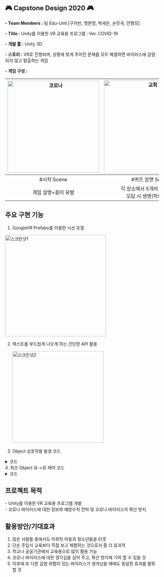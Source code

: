 ## 🎮 Capstone Design 2020 🎮

**\- Team Members :** 팀 Edu-Unit [구자빈, 맹현영, 박세은, 손민국, 안형모]

**\- Title :** Unity를 이용한 VR 교육용 프로그램 : Ver. COVID-19

**\- 개발 툴 :** Unity 3D 

**\- 스토리 :** VR로 진행되며, 상황에 맞게 주어진 문제를 모두 해결하면 바이러스에 감염되지 않고 탈출하는 게임

**\- 게임 구성 :**

|<img width="300" alt="코로나" src="https://user-images.githubusercontent.com/101172040/228178696-059a5b8a-2c64-43db-92f3-317f9864954f.png">|<img width="304" alt="교회" src="https://user-images.githubusercontent.com/101172040/228178677-0e8a4139-708b-4918-b22b-688f35a4c6b7.png">|<img width="304" alt="UMA" src="https://user-images.githubusercontent.com/101172040/228178715-ba13df48-f556-4317-a510-97c53f751671.png">|
|:----:|:----:|:-----:|
|#시작 Scene|#퀴즈 장면 Scene|#UMA 활용|
게임 설명+흥미 유발|각 장소에서 5개의 퀴즈 해결,</br>오답 시 생명(하트) 감소|사람을 표현할 수 있는 기술|

## 주요 구현 기능

1. GoogleVR Prefabs를 이용한 시선 조절

<img width="331" alt="스크린샷1" src="https://user-images.githubusercontent.com/101172040/228178732-d1cccd12-4f9e-4e6a-8ed2-479116d2776f.png">

2. 텍스트를 부드럽게 나오게 하는 간단한 API 활용

&nbsp;&nbsp;&nbsp;&nbsp;&nbsp;&nbsp;<img width="299" alt="스크린샷2" src="https://user-images.githubusercontent.com/101172040/228178750-6235d130-0c4c-4607-a263-ae283cbacc6e.png">

3. Object 상호작용 발생 코드
<details>
  <summary>코드</summary>
  
  
  ```cs
  time += Time.deltaTime;           
  RaycastHit hit;               
  Vector3 forward = mainCam.transform.TransformDirection(Vector3.forward);              
  Debug.DrawRay(this. transform.position, forward*100, Color.green);              
  CursorGaugeImage. fillAmount = GaugeTimer;
  ```
  
  
  </details>
4. 퀴즈 Object 유->뮤 제어 코드
<details>
  <summary>코드</summary>
  
  ```cs
  if (GaugeTimer >= 1.0f && (hit. transform. tag. Equals( "ok5" )))
  {
    ok5.gameObject .SetActive( false) ;
    StartCoroutine(wait50))
    HpManager3.hp -= 1;
  }
  lEnumerator wait5()
  {
    yield return new WaitFor Seconds(4.0f); quiz5.gameObject. SetActive(false) ;
  }
  ```

  </details>
  
## 프로젝트 목적

\- Unity를 이용한 VR 교육용 프로그램 개발        
\- 코로나 바이러스에 대한 정보와 예방수칙 전파 및 코로나 바이러스의 확산 방지         

## 활용방안/기대효과

1. 많은 사람들 중에서도 미취학 아동과 청소년들을 타겟       
2. 단순 주입식 교육보다 직접 보고 체험하는 것으로서 좀 더 효과적        
3. 학교나 공공기관에서 교육용으로 많이 활용 가능
4. 코로나 바이러스에 대한 경각심을 심어 주고, 확산 방지에 기여 할 수 있을 것
5. 이후에 또 다른 감염 위험이 있는 바이러스가 생겨났을 때에도 동일한 효과를 발휘할 것

